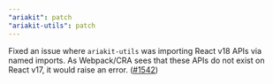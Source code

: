```yaml
---
"ariakit": patch
"ariakit-utils": patch
---
```


Fixed an issue where `ariakit-utils` was importing React v18 APIs via named imports. As Webpack/CRA sees that these APIs do not exist on React v17, it would raise an error. ([#1542](https://github.com/ariakit/ariakit/pull/1542))
